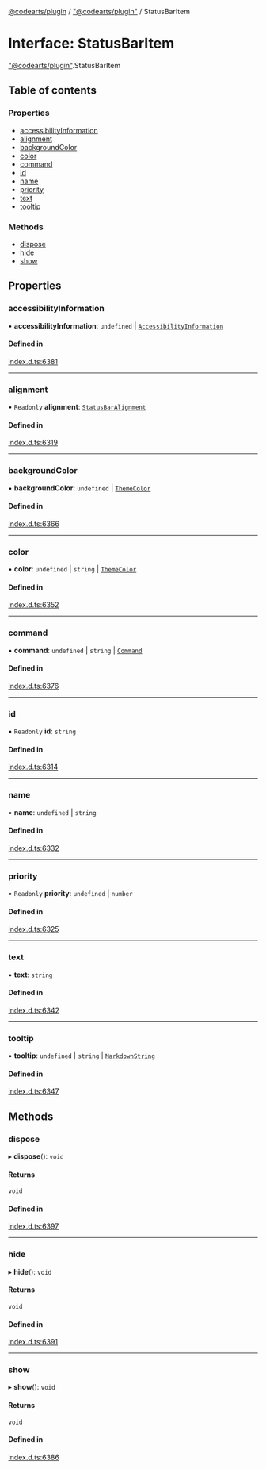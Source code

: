 [@codearts/plugin](../README.md) / ["@codearts/plugin"](../modules/_codearts_plugin_.md) / StatusBarItem

# Interface: StatusBarItem

["@codearts/plugin"](../modules/_codearts_plugin_.md).StatusBarItem

## Table of contents

### Properties

- [accessibilityInformation](codearts_plugin_.StatusBarItem.md#accessibilityinformation)
- [alignment](codearts_plugin_.StatusBarItem.md#alignment)
- [backgroundColor](codearts_plugin_.StatusBarItem.md#backgroundcolor)
- [color](codearts_plugin_.StatusBarItem.md#color)
- [command](codearts_plugin_.StatusBarItem.md#command)
- [id](codearts_plugin_.StatusBarItem.md#id)
- [name](codearts_plugin_.StatusBarItem.md#name)
- [priority](codearts_plugin_.StatusBarItem.md#priority)
- [text](codearts_plugin_.StatusBarItem.md#text)
- [tooltip](codearts_plugin_.StatusBarItem.md#tooltip)

### Methods

- [dispose](codearts_plugin_.StatusBarItem.md#dispose)
- [hide](codearts_plugin_.StatusBarItem.md#hide)
- [show](codearts_plugin_.StatusBarItem.md#show)

## Properties

### accessibilityInformation

• **accessibilityInformation**: `undefined` \| [`AccessibilityInformation`](codearts_plugin_.AccessibilityInformation.md)

#### Defined in

[index.d.ts:6381](https://github.com/huaweicloud/cloudide-plugin-api/blob/d4de966/index.d.ts#L6381)

___

### alignment

• `Readonly` **alignment**: [`StatusBarAlignment`](../enums/codearts_plugin_.StatusBarAlignment.md)

#### Defined in

[index.d.ts:6319](https://github.com/huaweicloud/cloudide-plugin-api/blob/d4de966/index.d.ts#L6319)

___

### backgroundColor

• **backgroundColor**: `undefined` \| [`ThemeColor`](../classes/codearts_plugin_.ThemeColor.md)

#### Defined in

[index.d.ts:6366](https://github.com/huaweicloud/cloudide-plugin-api/blob/d4de966/index.d.ts#L6366)

___

### color

• **color**: `undefined` \| `string` \| [`ThemeColor`](../classes/codearts_plugin_.ThemeColor.md)

#### Defined in

[index.d.ts:6352](https://github.com/huaweicloud/cloudide-plugin-api/blob/d4de966/index.d.ts#L6352)

___

### command

• **command**: `undefined` \| `string` \| [`Command`](codearts_plugin_.Command.md)

#### Defined in

[index.d.ts:6376](https://github.com/huaweicloud/cloudide-plugin-api/blob/d4de966/index.d.ts#L6376)

___

### id

• `Readonly` **id**: `string`

#### Defined in

[index.d.ts:6314](https://github.com/huaweicloud/cloudide-plugin-api/blob/d4de966/index.d.ts#L6314)

___

### name

• **name**: `undefined` \| `string`

#### Defined in

[index.d.ts:6332](https://github.com/huaweicloud/cloudide-plugin-api/blob/d4de966/index.d.ts#L6332)

___

### priority

• `Readonly` **priority**: `undefined` \| `number`

#### Defined in

[index.d.ts:6325](https://github.com/huaweicloud/cloudide-plugin-api/blob/d4de966/index.d.ts#L6325)

___

### text

• **text**: `string`

#### Defined in

[index.d.ts:6342](https://github.com/huaweicloud/cloudide-plugin-api/blob/d4de966/index.d.ts#L6342)

___

### tooltip

• **tooltip**: `undefined` \| `string` \| [`MarkdownString`](../classes/codearts_plugin_.MarkdownString.md)

#### Defined in

[index.d.ts:6347](https://github.com/huaweicloud/cloudide-plugin-api/blob/d4de966/index.d.ts#L6347)

## Methods

### dispose

▸ **dispose**(): `void`

#### Returns

`void`

#### Defined in

[index.d.ts:6397](https://github.com/huaweicloud/cloudide-plugin-api/blob/d4de966/index.d.ts#L6397)

___

### hide

▸ **hide**(): `void`

#### Returns

`void`

#### Defined in

[index.d.ts:6391](https://github.com/huaweicloud/cloudide-plugin-api/blob/d4de966/index.d.ts#L6391)

___

### show

▸ **show**(): `void`

#### Returns

`void`

#### Defined in

[index.d.ts:6386](https://github.com/huaweicloud/cloudide-plugin-api/blob/d4de966/index.d.ts#L6386)
